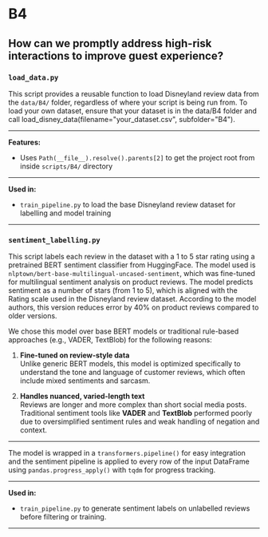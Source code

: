 # B4

## How can we promptly address high-risk interactions to improve guest experience?

### `load_data.py`
  
This script provides a reusable function to load Disneyland review data from the `data/B4/` folder, regardless of where your script is being run from. To load your own dataset, ensure that your dataset is in the data/B4 folder and call load_disney_data(filename="your_dataset.csv", subfolder="B4"). 

---

**Features:**
- Uses `Path(__file__).resolve().parents[2]` to get the project root from inside `scripts/B4/` directory

---

**Used in:**
- `train_pipeline.py` to load the base Disneyland review dataset for labelling and model training

--- 

### `sentiment_labelling.py`
  
This script labels each review in the dataset with a 1 to 5 star rating using a pretrained BERT sentiment classifier from HuggingFace. The model used is `nlptown/bert-base-multilingual-uncased-sentiment`, which was fine-tuned for multilingual sentiment analysis on product reviews. The model predicts sentiment as a number of stars (from 1 to 5), which is aligned with the Rating scale used in the Disneyland review dataset. According to the model authors, this version reduces error by 40% on product reviews compared to older versions.

We chose this model over base BERT models or traditional rule-based approaches (e.g., VADER, TextBlob) for the following reasons:
1. **Fine-tuned on review-style data**  
Unlike generic BERT models, this model is optimized specifically to understand the tone and language of customer reviews, which often include mixed sentiments and sarcasm.

2. **Handles nuanced, varied-length text**  
Reviews are longer and more complex than short social media posts. Traditional sentiment tools like **VADER** and **TextBlob** performed poorly due to oversimplified sentiment rules and weak handling of negation and context.

---

The model is wrapped in a `transformers.pipeline()` for easy integration and the sentiment pipeline is applied to every row of the input DataFrame using `pandas.progress_apply()` with `tqdm` for progress tracking.

---

**Used in:**
- `train_pipeline.py` to generate sentiment labels on unlabelled reviews before filtering or training.

---
